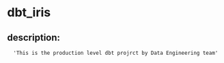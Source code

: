 # dbt_iris
## description: 
      'This is the production level dbt projrct by Data Engineering team'